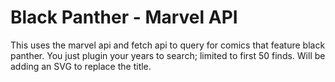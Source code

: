 # Black Panther - Marvel API
This uses the marvel api and fetch api to query for comics that feature black panther. 
You just plugin your years to search; limited to first 50 finds. Will be adding an SVG to replace the title.
